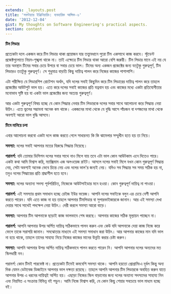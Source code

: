 ```yaml
---
extends: _layouts.post
title: 'সফটয়্যার ইঞ্জিনিয়ারিং: ব্যবহারিক আঙ্গিক-৬'
date: '2012-12-04'
gist: My thoughts on Software Engineering's practical aspects.
section: content
---
```


**টিম লিডার**

প্রত্যেকটা দলে একজন করে টিম লিডার থাকা প্রয়োজন যার তত্ত্বাবধানে পুরো টিম একসাথে কাজ করবে। স্টুডেন্ট প্রজেক্টগুলোতে নিয়ম-শৃঙ্খলা থাকে না। তাই এক্ষেত্রে টিম লিডার থাকা আরো বেশি জরুরী। টিম লিডার মানে এই নয় যে তার অবস্থান টিমের সবার চেয়ে উপরে বা সবার চেয়ে ভাল। টিমের অন্য একজন প্রজেক্টের জন্য যতটুকু গুরুত্বপূর্ণ, টিম লিডারও ততটুকু গুরুত্বপূর্ণ। সে শুধুমাত্র বাড়তি কিছু দায়িত্ব পালন করে নিজের কাজের পাশাপাশি।

এটা পরীক্ষিত যে লিডারশিপ রোটেশন অর্থাৎ, যদি দলের সবাই কিছুদিন করে টিম লিডারের দায়িত্ব পালন করে তাহলে প্রজেক্টের আউটপুট ভাল হয়। এতে করে দলের সবাই কাজের প্রতি যত্নবান হয় এবং কাজের মধ্যে একটা প্রতিযোগীতার মনোভাব সৃষ্টি হয় যা একটা ভাল প্রজেক্টের জন্য অত্যন্ত গুরুত্বপূর্ণ।

আর একটা গুরুত্বপূর্ণ বিষয় হচ্ছে যে কোন সিদ্ধান্ত নেবার টিম লিডারকে দলের সবার সাথে আলোচনা করে সিদ্ধান্ত নেয়া উচিৎ। এতে ভুলের সম্ভাবনা অনেক কম থাকে। একজনের মাথা থেকে যে বুদ্ধি আসে পাঁচজন বা দশজনের মাথা থেকে অবশ্যই আরো ভাল বুদ্ধি আসবে।

**টিমে মানিয়ে চলা**

এবার আলোচনা করবো একটা দলে কাজ করতে গেলে সাধারনত কি কি ঝামেলার সম্মুখীন হতে হয় তা নিয়ে।

**সমস্যা:** দলের সবাই আপনার মতের বিরুদ্ধে সিদ্ধান্ত নিয়েছে।

**পরামর্শ:** যদি তোমার ডিসিশন দলের সবার সাথে নাও মিলে যায় তবে এটা ভাল কোন আউটকাম এনে দিতেও পারে। একটা কথা আমি বিশ্বাস করি, ম্যাক্সিমাম এজ অলওয়েজ রাইট। আসলে দলের সবাই মিলে যখন কোন গুরুত্বপূর্ণ সিদ্ধান্ত নেয়, সেটা অবশ্যই অনেক ভেবে চিন্তে নেয় এবং দলের ভাল'র জন্যই নেয়। যদিও সব সিদ্ধান্ত সব সময় সঠিক হয় না, তবুও দলের সিদ্ধান্তের প্রতি শ্রদ্ধাশীল হতে হবে।

**সমস্যা:** দলের অন্যান্য সদস্য পূর্বপরিচিত, নিজেকে আউটসাইডার মনে হওয়া। কোন গুরুত্বপূর্ণ দায়িত্ব না পাওয়া।

**পরামর্শ:** এই সমস্যার প্রথম সমাধান হচ্ছে রেইজ ইউর ভয়েজ। আপনি দলের সবাইকে বলুন এর চেয়ে বেশী আপনি করতে পারেন। যদি এতে কাজ না হয় তাহলে আপনার টিমলিডার বা সুপারভাইজারকে জানান। আর এই সমস্যা দেখা দেয়ার সাথে সাথেই পদক্ষেপ নেয়া উচিৎ। দেরী করলে সমস্যা আরো বাড়ে।

**সমস্যা:** আপনার টিম আপনাকে ছাড়াই কাজ ভালভাবে শেষ করছে। আপনার কাজের সঠিক মূল্যায়ন পাচ্ছেন না।

**পরামর্শ:** আপনি আপনার উপর অর্পিত দায়িত্ব সঠিকভাবে পালন করুন এবং কেউ যদি আপনাকে দেয়া কাজ নিজে করে ফেলে তাকে সরাসরি জানান। সমঝোতার মাধ্যমে এই সমস্যা সমাধান করা উচিৎ। আর আপনার কাজের মান যদি ভাল না হয়ে থাকে, তাহলে তাদের সাহায্য নিয়ে নিজের কাজের মানের উন্নতি করার চেষ্টা করুন।

**সমস্যা:** আপনি আপনার উপর অর্পিত দায়িত্ব সঠিকভাবে পালন করতে পারেন নি। আপনি আপনার দলের অন্যদের মত স্কিলধারী নন।

পরামর্শ: কোন টিমই পারফেক্ট না। প্রত্যেকটা টিমেই কমবেশি সমস্যা থাকে। আপনি হয়তো প্রোগ্রামিংএ দূর্বল কিন্তু অন্য দিক যেমন ডেটাবেজ ডিজাইনে আপনার ভাল দক্ষতা রয়েছে। তাহলে আপনি আপনার টিম লিডারকে অবহিত করুন যাতে আপনার উপর এ ধরনের দায়িত্বই অর্পিত হয়। এছাড়া নিজের স্কিল বাড়ানোর জন্য দলের অন্যান্য সদস্যদের সাহায্য নিন এবং নিয়মিত এ সংক্রান্ত বিভিন্ন বই পড়ুন। আমি নিজে বিশ্বাস করি, যে কোন কিছু শেয়ার সবচেয়ে ভাল মাধ্যম হচ্ছে বই।
